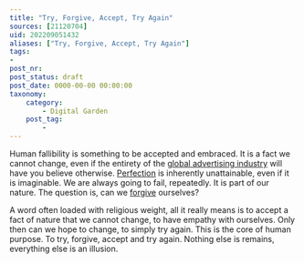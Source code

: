 ```yaml
---
title: "Try, Forgive, Accept, Try Again"
sources: [21120704]
uid: 202209051432
aliases: ["Try, Forgive, Accept, Try Again"]
tags:
-
post_nr:
post_status: draft
post_date: 0000-00-00 00:00:00
taxonomy:
    category:
        - Digital Garden
    post_tag:
        -
---
```


Human fallibility is something to be accepted and embraced. It is a fact we cannot change, even if the entirety of the [global advertising industry](global-advertizing-industry.md) will have you believe otherwise. [Perfection](perfection-illusion.md) is inherently unattainable, even if it is imaginable. We are always going to fail, repeatedly. It is part of our nature. The question is, can we [forgive](forgiveness.md) ourselves?

A word often loaded with religious weight, all it really means is to accept a fact of nature that we cannot change, to have empathy with ourselves. Only then can we hope to change, to simply try again. This is the core of human purpose. To try, forgive, accept and try again. Nothing else is remains, everything else is an illusion.
